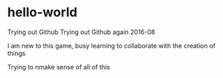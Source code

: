 # hello-world
Trying out Github
Trying out Github again 2016-08

I am new to this game, busy learning to collaborate with the creation of things

Trying to nmake sense of all of this
